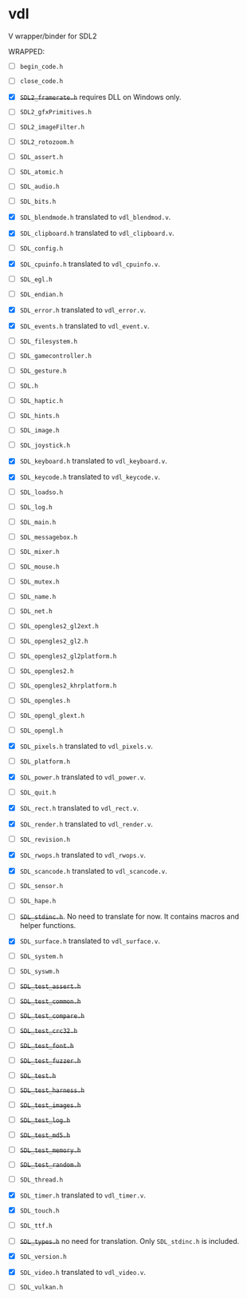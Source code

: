 # vdl
V wrapper/binder for SDL2

WRAPPED:

- [ ] `begin_code.h`
- [ ] `close_code.h`
- [x] ~~`SDL2_framerate.h`~~ requires DLL on Windows only. 
- [ ] `SDL2_gfxPrimitives.h`
- [ ] `SDL2_imageFilter.h`
- [ ] `SDL2_rotozoom.h`
- [ ] `SDL_assert.h`
- [ ] `SDL_atomic.h`
- [ ] `SDL_audio.h`
- [ ] `SDL_bits.h`
- [x] `SDL_blendmode.h` translated to `vdl_blendmod.v`.
- [x] `SDL_clipboard.h` translated to `vdl_clipboard.v`.
- [ ] `SDL_config.h`
- [x] `SDL_cpuinfo.h` translated to `vdl_cpuinfo.v`.
- [ ] `SDL_egl.h`
- [ ] `SDL_endian.h`
- [x] `SDL_error.h` translated to `vdl_error.v`.
- [x] `SDL_events.h` translated to `vdl_event.v`.
- [ ] `SDL_filesystem.h`
- [ ] `SDL_gamecontroller.h`
- [ ] `SDL_gesture.h`
- [ ] `SDL.h`
- [ ] `SDL_haptic.h`
- [ ] `SDL_hints.h`
- [ ] `SDL_image.h`
- [ ] `SDL_joystick.h`
- [x] `SDL_keyboard.h` translated to `vdl_keyboard.v`.
- [x] `SDL_keycode.h` translated to `vdl_keycode.v`.
- [ ] `SDL_loadso.h`
- [ ] `SDL_log.h`
- [ ] `SDL_main.h`
- [ ] `SDL_messagebox.h`
- [ ] `SDL_mixer.h`
- [ ] `SDL_mouse.h`
- [ ] `SDL_mutex.h`
- [ ] `SDL_name.h`
- [ ] `SDL_net.h`
- [ ] `SDL_opengles2_gl2ext.h`
- [ ] `SDL_opengles2_gl2.h`
- [ ] `SDL_opengles2_gl2platform.h`
- [ ] `SDL_opengles2.h`
- [ ] `SDL_opengles2_khrplatform.h`
- [ ] `SDL_opengles.h`
- [ ] `SDL_opengl_glext.h`
- [ ] `SDL_opengl.h`
- [x] `SDL_pixels.h` translated to `vdl_pixels.v`.
- [ ] `SDL_platform.h`
- [x] `SDL_power.h` translated to `vdl_power.v`.
- [ ] `SDL_quit.h`
- [x] `SDL_rect.h` translated to `vdl_rect.v`.
- [x] `SDL_render.h` translated to `vdl_render.v`.
- [ ] `SDL_revision.h`
- [x] `SDL_rwops.h` translated to `vdl_rwops.v`.
- [x] `SDL_scancode.h` translated to `vdl_scancode.v`.
- [ ] `SDL_sensor.h`
- [ ] `SDL_hape.h`
- [ ] ~~`SDL_stdinc.h`~~. No need to translate for now. It contains macros and helper functions.
- [x] `SDL_surface.h` translated to `vdl_surface.v`.
- [ ] `SDL_system.h`
- [ ] `SDL_syswm.h`
- [ ] ~~`SDL_test_assert.h`~~
- [ ] ~~`SDL_test_common.h`~~
- [ ] ~~`SDL_test_compare.h`~~
- [ ] ~~`SDL_test_crc32.h`~~
- [ ] ~~`SDL_test_font.h`~~
- [ ] ~~`SDL_test_fuzzer.h`~~
- [ ] ~~`SDL_test.h`~~
- [ ] ~~`SDL_test_harness.h`~~
- [ ] ~~`SDL_test_images.h`~~
- [ ] ~~`SDL_test_log.h`~~
- [ ] ~~`SDL_test_md5.h`~~
- [ ] ~~`SDL_test_memory.h`~~
- [ ] ~~`SDL_test_random.h`~~
- [ ] `SDL_thread.h`
- [x] `SDL_timer.h` translated to `vdl_timer.v`.
- [x] `SDL_touch.h`
- [ ] `SDL_ttf.h`
- [ ] ~~`SDL_types.h`~~ no need for translation. Only `SDL_stdinc.h` is included.
- [x] `SDL_version.h`
- [x] `SDL_video.h` translated to `vdl_video.v`. 
- [ ] `SDL_vulkan.h`

